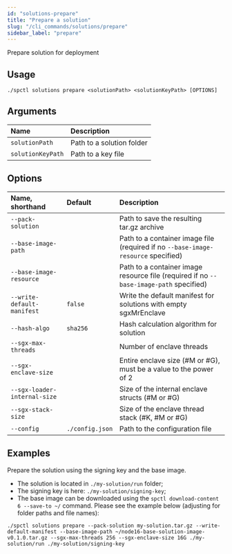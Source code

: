 ```yaml
---
id: "solutions-prepare"
title: "Prepare a solution"
slug: "/cli_commands/solutions/prepare"
sidebar_label: "prepare"
---
```


Prepare solution for deployment

## Usage

```
./spctl solutions prepare <solutionPath> <solutionKeyPath> [OPTIONS]
```

## Arguments

|**Name**|**Description**|
| :- | :- |
|`solutionPath`|Path to a solution folder|
|`solutionKeyPath`|Path to a key file|

## Options

|**Name, shorthand**|**Default**|**Description**|
| :- | :- | :- |
|`--pack-solution`||Path to save the resulting tar.gz archive|
|`--base-image-path`||Path to a container image file (required if no `--base-image-resource` specified)|
|`--base-image-resource`||Path to a container image resource file (required if no `--base-image-path` specified)|
|`--write-default-manifest`|`false`|Write the default manifest for solutions with empty sgxMrEnclave|
|`--hash-algo`|`sha256`|Hash calculation algorithm for solution|
|`--sgx-max-threads`||Number of enclave threads|
|`--sgx-enclave-size`||Entire enclave size (#M or #G), must be a value to the power of 2|
|`--sgx-loader-internal-size`||Size of the internal enclave structs (#M or #G)|
|`--sgx-stack-size`||Size of the enclave thread stack (#K, #M or #G)|
|`--config`|`./config.json`|Path to the configuration file|

## Examples

Prepare the solution using the signing key and the base image.
* The solution is located in `./my-solution/run` folder;
* The signing key is here: `./my-solution/signing-key`;
* The base image can be downloaded using the `spctl download-content 6 --save-to ~/` command.
Please see the example below (adjusting for folder paths and file names):
```
./spctl solutions prepare --pack-solution my-solution.tar.gz --write-default-manifest --base-image-path ~/node16-base-solution-image-v0.1.0.tar.gz --sgx-max-threads 256 --sgx-enclave-size 16G ./my-solution/run ./my-solution/signing-key
```